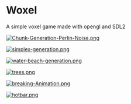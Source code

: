 # Woxel
A simple voxel game made with opengl and SDL2

[![Chunk-Generation-Perlin-Noise.png](https://i.postimg.cc/tJNYQ2TB/Chunk-Generation-Perlin-Noise.png)](https://postimg.cc/zH3JTwTh)

[![simplex-generation.png](https://i.postimg.cc/ZRQkRV7Z/simplex-generation.png)](https://postimg.cc/qh2DDXHZ)

[![water-beach-generation.png](https://i.postimg.cc/zvC00gv4/water-beach-generation.png)](https://postimg.cc/D4zrzmqc)

[![trees.png](https://i.postimg.cc/4dm3B0PS/trees.png)](https://postimg.cc/34Q7wnPX)

[![breaking-Animation.png](https://i.postimg.cc/mk4wHtbG/breaking-Animation.png)](https://postimg.cc/2bHhpjbH)

[![hotbar.png](https://i.postimg.cc/jdNG0YnB/hotbar.png)](https://postimg.cc/ppW0z7ZB)